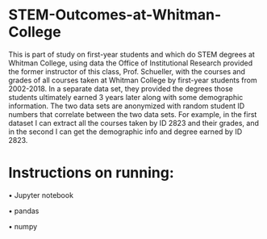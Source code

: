# STEM-Outcomes-at-Whitman-College
This is part of study on first-year students and which do STEM degrees at Whitman College, using data the Office of Institutional Research provided the former instructor of this class, Prof. Schueller, with the courses and grades of all courses taken at Whitman College by first-year students from 2002-2018. In a separate data set, they provided the degrees those students ultimately earned 3 years later along with some demographic information. The two data sets are anonymized with random student ID numbers that correlate between the two data sets. For example, in the first dataset I can extract all the courses taken by ID 2823 and their grades, and in the second I can get the demographic info and degree earned by ID 2823. 

# Instructions on running: 

• Jupyter notebook 

• pandas 

• numpy

